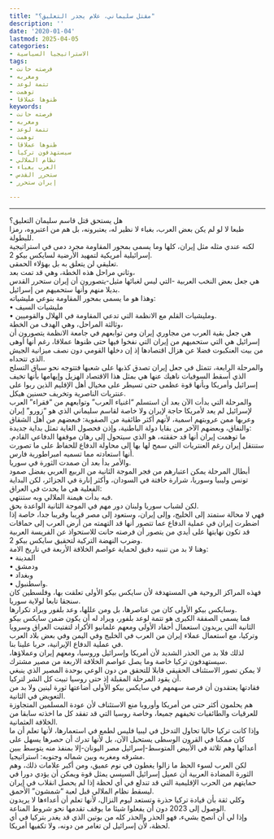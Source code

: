 ```yaml
---
title: "مقتل سليماني، علام يجدر التعليق؟"
description: ''
date: '2020-01-04'
lastmod: 2025-04-05
categories:
- الاستراتيجيا السياسية
tags:
- فرصته حانت
- ومغربه
- تتمة لوعد
- توهمت
- ظنوها عملاقا
keywords:
- فرصته حانت
- ومغربه
- تتمة لوعد
- توهمت
- ظنوها عملاقا
- سيستهدفون تركيا
- نظام الملالي
- العرب بغباء
- ستحرر القدس
- إيران ستحرر

---
```

****

هل يستحق قتل قاسم سليمان التعليق؟  
طبعا لا لو لم يكن بعض العرب، بغباء لا نظير له، يعتبرونه، بل هم من اعتبروه، رمزا للبطولة.  
لكنه عندي مثله مثل إيران، كلها وما يسمى بمحور المقاومة مجرد دمى في استراتيجية إسرائيلية أمريكية لتمهيد الأرضية لسايكس بيكو 2.  
تعليقي لن يتعلق به بل بهؤلاء الحمقى.  
وثاني مراحل هذه الخطة، وهي قد تمت بعد،  
هي جعل بعض النخب العربية -التي ليس لغبائها مثيل-يتصورون أن إيران ستحرر القدس بديلا منهم وأنها ستحميهم من إسرائيل.  
وهذا هو ما يسمى بمحور المقاومة بنوعي مليشياته:  
• مليشيات السيف  
• ومليشيات القلم مع الانظمة التي تدعي المقاومة في الهلال والقوميين.  
وثالثة المراحل، وهي الهدف من الخطة،  
هي جعل بقية العرب من مجاوري إيران ومن توابعهم في جامعة الانظمة يتصورون أن إسرائيل هي التي ستحميهم من إيران التي نفخوا فيها حتى ظنوها عملاقا، رغم أنها أوهى من بيت العنكبوت فضلا عن هزال اقتصادها إذ إن دخلها القومي دون نصف ميزانية الجيش الذي تتحداه.  
والمرحلة الرابعة، تتمثل في جعل إيران تصدق كذبها على شعبها فتتوجه نحو سباق التسلح الذي أسقط السوفيات ناهيك عنها هي بمثل هذا الاقتصاد الهزيل وإيهامها بأنها تخيف إسرائيل وأمريكا وبأنها قوة عظمى حتى تسيطر على مخيال أهل الإقليم الذين ربوا على عنتريات الناصرية وتخريف حسنين هيكل.  
والمرحلة التي بدأت الآن بعد أن استسلم “اغنياء العرب” وتوابعهم من “فقراء” العرب لإسرائيل لم يعد لأمريكا حاجة لإيران ولا خاصة لقاسم سليماني الذي هو “زورو” إيران وعربها ممن عروبتهم اسمية، لأنهم أكثر طائفية من الصفوية: فبعضهم من أهل الشقاق والنفاق، وبعضهم الآخر من بقايا دولة الباطنية، وإذن فحصول الغاية تمثل بداية جديدة:  
ما توهمت إيران أنها قد حققته، هو الذي سيتحول إلى رهان موقفها الدفاعي القادم. ستنتقل إيران رغم العنتريات التي سمح لها بها إلى محاولة الدفاع للحفاظ على ما تصورت أنها استعادته مما تسميه امبراطورية فارس.  
والأمر بدأ بعد أن صمدت الثورة في سوريا.  
أبطال المرحلة يمكن اعتبارهم من فجر الموجة الثانية من الربيع العربي بفضل صمود تونس وليبيا وسوريا، شرارة خافتة في السودان، وأكثر إنارة في الجزائر، لكن البداية الفعلية هي ما يحدث في العراق:  
فبه بدأت هيمنة الملالي وبه ستنتهي.  
لكن لشباب سوريا ولبنان دور مهم في الموجة الثانية الواعدة بحق.  
فهي لا محالة ستمتد إلى الخليج، وإلى إيران، وستعود إلى مصر قريبا وقريبا جدا، خاصة إذا اضطرت إيران في عملية الدفاع عما تتصور أنها قد التهمته من أرض العرب إلى حماقات قد تكون نهايتها على أيدي من يتصور أن فرصته حانت للاستحواذ عن الفريسة العربية وضرب النهضة التركية لتحقيق سايكس بيكو 2.  
وهنا لا بد من تنبيه دقيق لحماية عواصم الخلافة الأربعة في تاريخ الامة:  
• المدينة  
• ودمشق  
• وبغداد  
• واسطنبول.  
فهذه المراكز الروحية هي المستهدفة لأن سايكس بيكو الأولى تعلقت بها، وفلسطين كان سنجقا تابعا لولاية سوريا.  
وسايكس بيكو الأولى كان من عناصرها، بل ومن عللها، وعد بلفور ويراد تكرارها.  
فما يسمى الصفقة الكبرى هو تتمة لوعد بلفور، ويراد له أن يكون ضمن سايكس بيكو الثانية التي يريدون استعمال أحفاد الأولى ومعهم علمانيو الأكراد لتفتيت العراق وسرويا وتركيا، مع استعمال عملاء إيران من العرب في الخليج وفي اليمن وفي بعض بلاد العرب في عملية الدفاع الإيرانية، حربا علينا بنا.  
لذلك فلا بد من الحذر الشديد لأن أمريكا وإسرائيل وروسيا، ومعهم إيران وعملاؤها، سيستهدفون تركيا خاصة وما يصل عواصم الخلافة الاربعة من مصير مشترك.  
لا يمكن تصور الاستئناف الحقيقي قابلا للتحقق من دون الوعي بوحدة المصير الذي ينبغي أن يقود المرحلة المقبلة إذ حتى روسيا تبيت كل الشر لتركيا.  
فقادتها يعتقدون أن فرصة سهمهم في سايكس بيكو الأولى أضاعتها ثورة لينين ولا بد من التعويض في الثانية.  
هم يحلمون أكثر حتى من أمريكا وأوروبا منع الاستئناف لأن عودة المسلمين المتجاوزة للعرقيات والطائفيات تخيفهم جميعا، وخاصة روسيا التي قد تفقد كل ما اخذته سابقا من الخلافة العثمانية.  
وإذا كانت تركيا حاليا تحاول التدخل في ليبيا فليس لطمع في استعمارها، لأنها تعلم أن ما كان ممكنا في القرون الوسطى يستحيل الآن، بل لأنها تدرك أن حصرها يسهل على أعدائها وهم ثلاثة في الأبيض المتوسط-إسرائيل مصر اليونان-إلا بمنفذ منه يتوسط ببين مشرقه ومغربه وبين شماله وجنوبه: استراتيجيا.  
لكن العرب لسوء الحظ ما زالوا يغطون في نوم عميق، ومن أكبر علامات ذلك، وهم الثورة المضادة العربية أن عميل إسرائيل السيسي يمثل قوة ويمكن أن يؤدي دورا في حمايتهم من الحرب الإقليمية التي قد تندلع في أي لحظة إذا لم يحصل انقلاب في إيران ليسقط نظام الملالي قبل لعبة “شمشون” الأحمق.  
وكلي ثقة بأن قيادة تركيا حذرة وتستعد ليوم النزال، لأنها تعلم أن أعداءها لا يريدون الوصول إلى 2023 دون أن يفعلوا شيئا ما يوقف تقدمها نحو شروط المناعة.  
وإذا لي أن أنصح بشيء، فهو الحذر والحذر كله من بوتين الذي قد يغدر بتركيا في أي لحظة، لأن إسرائيل لن تغامر من دونه، ولا تكفيها أمريكا.

###
